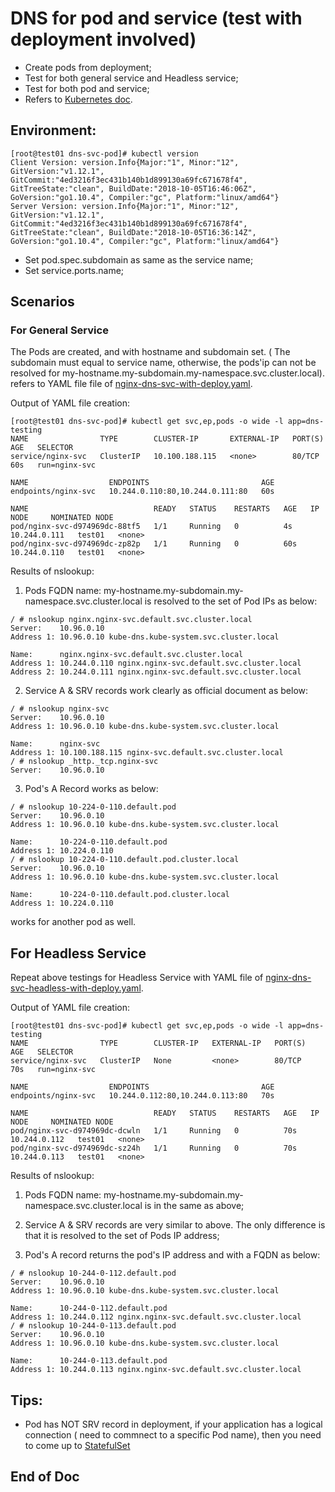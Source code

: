 # DNS for pod and service (test with deployment involved)
- Create pods from deployment;
- Test for both general service and Headless service;
- Test for both pod and service;
- Refers to [Kubernetes doc](https://kubernetes.io/docs/concepts/services-networking/dns-pod-service/).


## Environment:
~~~
[root@test01 dns-svc-pod]# kubectl version
Client Version: version.Info{Major:"1", Minor:"12", GitVersion:"v1.12.1", GitCommit:"4ed3216f3ec431b140b1d899130a69fc671678f4", GitTreeState:"clean", BuildDate:"2018-10-05T16:46:06Z", GoVersion:"go1.10.4", Compiler:"gc", Platform:"linux/amd64"}
Server Version: version.Info{Major:"1", Minor:"12", GitVersion:"v1.12.1", GitCommit:"4ed3216f3ec431b140b1d899130a69fc671678f4", GitTreeState:"clean", BuildDate:"2018-10-05T16:36:14Z", GoVersion:"go1.10.4", Compiler:"gc", Platform:"linux/amd64"}
~~~
- Set pod.spec.subdomain as same as the service name; 
- Set service.ports.name;

## Scenarios
### For General Service
The Pods are created, and with hostname and subdomain set. ( The subdomain must equal to service name, otherwise, the pods'ip can not be resolved for my-hostname.my-subdomain.my-namespace.svc.cluster.local). refers to YAML file file of [nginx-dns-svc-with-deploy.yaml](https://github.com/xiaojias/k8s/tree/master/training/yamls/nginx-dns-svc-with-deploy.yaml).

Output of YAML file creation:
~~~
[root@test01 dns-svc-pod]# kubectl get svc,ep,pods -o wide -l app=dns-testing
NAME                TYPE        CLUSTER-IP       EXTERNAL-IP   PORT(S)   AGE   SELECTOR
service/nginx-svc   ClusterIP   10.100.188.115   <none>        80/TCP    60s   run=nginx-svc

NAME                  ENDPOINTS                         AGE
endpoints/nginx-svc   10.244.0.110:80,10.244.0.111:80   60s

NAME                            READY   STATUS    RESTARTS   AGE   IP             NODE     NOMINATED NODE
pod/nginx-svc-d974969dc-88tf5   1/1     Running   0          4s    10.244.0.111   test01   <none>
pod/nginx-svc-d974969dc-zp82p   1/1     Running   0          60s   10.244.0.110   test01   <none>
~~~

Results of nslookup:
1. Pods FQDN name: my-hostname.my-subdomain.my-namespace.svc.cluster.local is resolved to the set of Pod IPs as below:
~~~
/ # nslookup nginx.nginx-svc.default.svc.cluster.local
Server:    10.96.0.10
Address 1: 10.96.0.10 kube-dns.kube-system.svc.cluster.local

Name:      nginx.nginx-svc.default.svc.cluster.local
Address 1: 10.244.0.110 nginx.nginx-svc.default.svc.cluster.local
Address 2: 10.244.0.111 nginx.nginx-svc.default.svc.cluster.local
~~~

2. Service A & SRV records work clearly as official document as below:
~~~
/ # nslookup nginx-svc
Server:    10.96.0.10
Address 1: 10.96.0.10 kube-dns.kube-system.svc.cluster.local

Name:      nginx-svc
Address 1: 10.100.188.115 nginx-svc.default.svc.cluster.local
/ # nslookup _http._tcp.nginx-svc
Server:    10.96.0.10
~~~

3. Pod's A Record works as below:
~~~
/ # nslookup 10-224-0-110.default.pod
Server:    10.96.0.10
Address 1: 10.96.0.10 kube-dns.kube-system.svc.cluster.local

Name:      10-224-0-110.default.pod
Address 1: 10.224.0.110
/ # nslookup 10-224-0-110.default.pod.cluster.local
Server:    10.96.0.10
Address 1: 10.96.0.10 kube-dns.kube-system.svc.cluster.local

Name:      10-224-0-110.default.pod.cluster.local
Address 1: 10.224.0.110
~~~

works for another pod as well.

## For Headless Service
Repeat above testings for Headless Service with YAML file of [nginx-dns-svc-headless-with-deploy.yaml](https://github.com/xiaojias/k8s/tree/master/training/yamls/nginx-dns-svc-headless-with-deploy.yaml).

Output of YAML file creation:
~~~
[root@test01 dns-svc-pod]# kubectl get svc,ep,pods -o wide -l app=dns-testing
NAME                TYPE        CLUSTER-IP   EXTERNAL-IP   PORT(S)   AGE   SELECTOR
service/nginx-svc   ClusterIP   None         <none>        80/TCP    70s   run=nginx-svc

NAME                  ENDPOINTS                         AGE
endpoints/nginx-svc   10.244.0.112:80,10.244.0.113:80   70s

NAME                            READY   STATUS    RESTARTS   AGE   IP             NODE     NOMINATED NODE
pod/nginx-svc-d974969dc-dcwln   1/1     Running   0          70s   10.244.0.112   test01   <none>
pod/nginx-svc-d974969dc-sz24h   1/1     Running   0          70s   10.244.0.113   test01   <none>
~~~

Results of nslookup:
1. Pods FQDN name: my-hostname.my-subdomain.my-namespace.svc.cluster.local is in the same as above;

2. Service A & SRV records are very similar to above. The only difference is that it is resolved to the set of Pods IP address;

3. Pod's A record returns the pod's IP address and with a FQDN as below:
~~~
/ # nslookup 10-244-0-112.default.pod
Server:    10.96.0.10
Address 1: 10.96.0.10 kube-dns.kube-system.svc.cluster.local

Name:      10-244-0-112.default.pod
Address 1: 10.244.0.112 nginx.nginx-svc.default.svc.cluster.local
/ # nslookup 10-244-0-113.default.pod
Server:    10.96.0.10
Address 1: 10.96.0.10 kube-dns.kube-system.svc.cluster.local

Name:      10-244-0-113.default.pod
Address 1: 10.244.0.113 nginx.nginx-svc.default.svc.cluster.local
~~~
## Tips:
- Pod has NOT SRV record in deployment, if your application has a logical connection ( need to commnect to a specific Pod name), then you need to come up to [StatefulSet](https://kubernetes.io/docs/tutorials/stateful-application/basic-stateful-set/#creating-a-statefulset)

End of Doc
---
